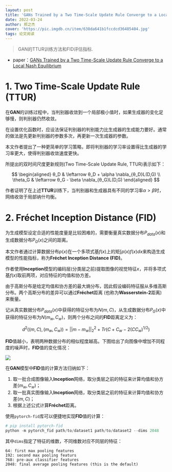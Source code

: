 ```yaml
---
layout: post
title: 'GANs Trained by a Two Time-Scale Update Rule Converge to a Local Nash Equilibrium'
date: 2022-03-24
author: 郑之杰
cover: 'https://pic.imgdb.cn/item/638da641b1fccdcd36485404.jpg'
tags: 论文阅读
---
```


> GAN的TTUR训练方法和FID评估指标.

- paper：[GANs Trained by a Two Time-Scale Update Rule Converge to a Local Nash Equilibrium](https://arxiv.org/abs/1706.08500)

# 1. Two Time-Scale Update Rule (TTUR)

在**GAN**的训练过程中，当判别器收敛到一个局部极小值时，如果生成器的变化足够慢，则判别器仍然收敛。

在设置优化函数时，应设法保证判别器的判别能力比生成器的生成能力要好。通常的做法是先更新判别器的参数多次，再更新一次生成器的参数。

本文作者提出了一种更简单的学习策略，即将判别器的学习率设置得比生成器的学习率更大，使得判别器收敛速度更快。

所提出的双时间尺度更新规则(Two Time-Scale Update Rule, TTUR)表示如下：

$$ \begin{aligned} θ_D & \leftarrow θ_D + \alpha \nabla_{θ_D}L(D,G) \\ \theta_G & \leftarrow θ_G - \beta \nabla_{θ_G}L(D,G) \end{aligned} $$

作者证明了在上述**TTUR**训练下，当判别器和生成器具有不同的学习率$\alpha > \beta$时，网络收敛于局部纳什均衡。

# 2. Fréchet Inception Distance (FID)

为生成模型设定合适的性能度量是比较困难的，需要衡量真实数据分布$P_{data}(x)$和生成数据分布$P_G(x)$之间的距离。

本文作者通过计算数据分布$p(x)$在一个多项式基$f(x)$上的矩$\int p(x)f(x)dx$来构造生成模型的性能指标，称为**Fréchet Inception Distance (FID)**。

作者使用**Inception**模型的编码层(分类层之前)提取图像的视觉特征$x$，并将多项式基$f(x)$取前两项，对应特征的均值和协方差。

由于高斯分布是给定均值和协方差的最大熵分布，因此假设编码特征服从多维高斯分布。两个高斯分布的差异可以通过**Fréchet**距离 (也称为**Wasserstein-2**距离) 来衡量。

记从真实数据分布$P_{data}(x)$中获得的特征分布为$N(m,C)$，从生成数据分布$P_G(x)$中获得的特征分布为$N(m_w,C_w)$，则两个分布之间的**FID**距离定义为：

$$ d^2((m,C),(m_w,C_w)) = ||m-m_w||_2^2+Tr(C+C_w-2(CC_w)^{1/2}) $$

**FID**值越小，表明两种数据分布的相似程度越高。下图给出了向图像中增加不同程度的噪声时，**FID**值的变化情况：

![](https://pic.imgdb.cn/item/638e9532b1fccdcd368b9945.jpg)

在**GAN**模型中**FID**值的计算方法归纳如下：
1. 取一批合成图像输入**Inception**网络，取分类层之前的特征来计算均值和协方差$(m_w,C_w)$；
2. 取一批真实图像输入**Inception**网络，取分类层之前的特征来计算均值和协方差$(m,C)$；
3. 根据上述公式计算**Fréchet**距离。

使用`pytorch-fid`库可以便捷地实现**FID**值的计算：

```python
# pip install pytorch-fid
python -m pytorch_fid path/to/dataset1 path/to/dataset2 --dims 2048
```

其中`dims`指定了特征的维数，不同维数对应不同层的特征：

```
64: first max pooling features
192: second max pooling featurs
768: pre-aux classifier features
2048: final average pooling features (this is the default)
```